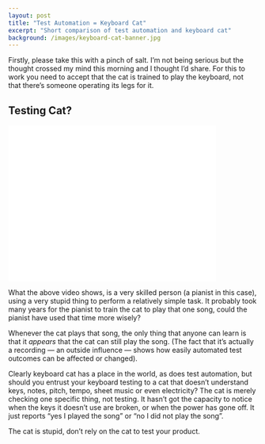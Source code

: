 ```yaml
---
layout: post
title: "Test Automation = Keyboard Cat"
excerpt: "Short comparison of test automation and keyboard cat"
background: /images/keyboard-cat-banner.jpg
---
```


Firstly, please take this with a pinch of salt. I’m not being serious
but the thought crossed my mind this morning and I thought I’d share.
For this to work you need to accept that the cat is trained to play the
keyboard, not that there’s someone operating its legs for it.

Testing Cat?
------------

<iframe width="420" height="315" src="//www.youtube.com/embed/J---aiyznGQ" frameborder="0" allowfullscreen>
</iframe>

What the above video shows, is a very skilled person (a pianist in this
case), using a very stupid thing to perform a relatively simple task. It
probably took many years for the pianist to train the cat to play that
one song, could the pianist have used that time more wisely?

Whenever the cat plays that song, the only thing that anyone can learn
is that it *appears* that the cat can still play the song. (The fact
that it’s actually a recording — an outside influence — shows how easily
automated test outcomes can be affected or changed).

Clearly keyboard cat has a place in the world, as does test automation,
but should you entrust your keyboard testing to a cat that doesn’t
understand keys, notes, pitch, tempo, sheet music or even electricity?
The cat is merely checking one specific thing, not testing. It hasn’t
got the capacity to notice when the keys it doesn’t use are broken, or
when the power has gone off. It just reports “yes I played the song” or
“no I did not play the song”.

The cat is stupid, don’t rely on the cat to test your product.
